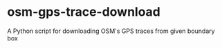 osm-gps-trace-download
======================

A Python script for downloading OSM's GPS traces from given boundary box
